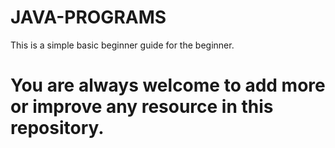 # JAVA-PROGRAMS
This is a simple basic beginner guide for the beginner.
# You are always welcome to add more or improve any resource in this repository.
